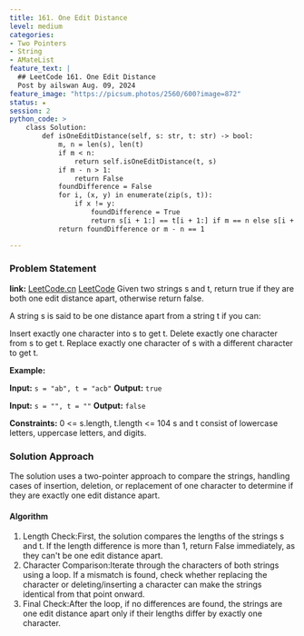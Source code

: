 ```yaml
---
title: 161. One Edit Distance
level: medium
categories:
- Two Pointers
- String
- AMateList
feature_text: |
  ## LeetCode 161. One Edit Distance
  Post by ailswan Aug. 09, 2024
feature_image: "https://picsum.photos/2560/600?image=872"
status: ★
session: 2
python_code: >
    class Solution:
        def isOneEditDistance(self, s: str, t: str) -> bool:
            m, n = len(s), len(t)
            if m < n:
                return self.isOneEditDistance(t, s)
            if m - n > 1:
                return False
            foundDifference = False
            for i, (x, y) in enumerate(zip(s, t)):
                if x != y:
                    foundDifference = True
                    return s[i + 1:] == t[i + 1:] if m == n else s[i + 1:] == t[i:]
            return foundDifference or m - n == 1

---
```


### Problem Statement
**link:**
[LeetCode.cn](https://leetcode.cn/problems/one-edit-distance/)
[LeetCode](https://leetcode.com/one-edit-distance/)
Given two strings s and t, return true if they are both one edit distance apart, otherwise return false.

A string s is said to be one distance apart from a string t if you can:

Insert exactly one character into s to get t.
Delete exactly one character from s to get t.
Replace exactly one character of s with a different character to get t.

**Example:**

**Input:** `s = "ab", t = "acb"`
**Output:** `true`

**Input:** `s = "", t = ""`
**Output:** `false`

**Constraints:**
0 <= s.length, t.length <= 104
s and t consist of lowercase letters, uppercase letters, and digits.

### Solution Approach
The solution uses a two-pointer approach to compare the strings, handling cases of insertion, deletion, or replacement of one character to determine if they are exactly one edit distance apart.
#### Algorithm
1. Length Check:First, the solution compares the lengths of the strings s and t. If the length difference is more than 1, return False immediately, as they can't be one edit distance apart.
2. Character Comparison:Iterate through the characters of both strings using a loop. If a mismatch is found, check whether replacing the character or deleting/inserting a character can make the strings identical from that point onward.
3. Final Check:After the loop, if no differences are found, the strings are one edit distance apart only if their lengths differ by exactly one character.